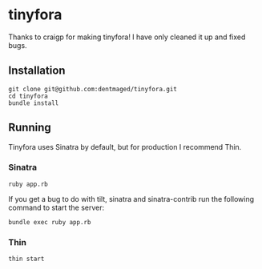 # tinyfora

Thanks to craigp for making tinyfora! I have only cleaned it up and fixed bugs.

## Installation

```
git clone git@github.com:dentmaged/tinyfora.git
cd tinyfora
bundle install
```

## Running

Tinyfora uses Sinatra by default, but for production I recommend Thin.

### Sinatra
```
ruby app.rb
```

If you get a bug to do with tilt, sinatra and sinatra-contrib run the following command to start the server:
```
bundle exec ruby app.rb
```

### Thin
```
thin start
```
